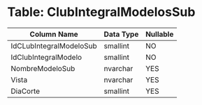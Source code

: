 # Table: ClubIntegralModelosSub

| Column Name | Data Type | Nullable |
|-------------|-----------|----------|
| IdCLubIntegralModeloSub | smallint | NO |
| IdClubIntegralModelo | smallint | NO |
| NombreModeloSub | nvarchar | YES |
| Vista | nvarchar | YES |
| DiaCorte | smallint | YES |
